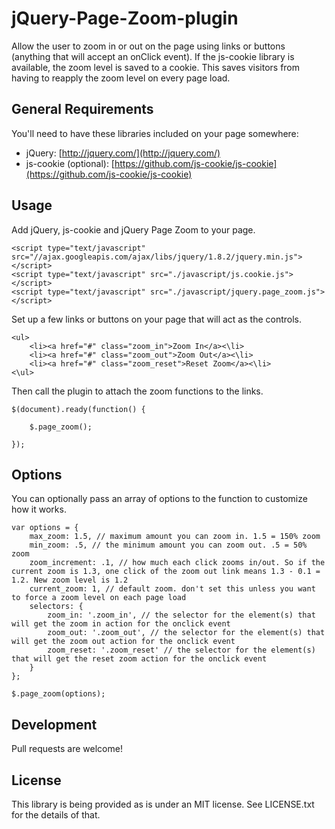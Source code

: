 jQuery-Page-Zoom-plugin
=======================

Allow the user to zoom in or out on the page using links or buttons (anything that will accept an onClick event). If the js-cookie library is available, the zoom level is saved to a cookie. This saves visitors from having to reapply the zoom level on every page load.

## General Requirements

You'll need to have these libraries included on your page somewhere:

- jQuery: [http://jquery.com/](http://jquery.com/)
- js-cookie (optional): [https://github.com/js-cookie/js-cookie](https://github.com/js-cookie/js-cookie)

## Usage

Add jQuery, js-cookie and jQuery Page Zoom to your page.

	<script type="text/javascript" src="//ajax.googleapis.com/ajax/libs/jquery/1.8.2/jquery.min.js"></script>
	<script type="text/javascript" src="./javascript/js.cookie.js"></script>
	<script type="text/javascript" src="./javascript/jquery.page_zoom.js"></script>

Set up a few links or buttons on your page that will act as  the controls.

	<ul>
		<li><a href="#" class="zoom_in">Zoom In</a><\li>
		<li><a href="#" class="zoom_out">Zoom Out</a><\li>
		<li><a href="#" class="zoom_reset">Reset Zoom</a><\li>
	<\ul>


Then call the plugin to attach the zoom functions to the links.

	$(document).ready(function() {

		$.page_zoom();

	});

## Options

You can optionally pass an array of options to the function to customize how it works.


	var options = {
		max_zoom: 1.5, // maximum amount you can zoom in. 1.5 = 150% zoom
		min_zoom: .5, // the minimum amount you can zoom out. .5 = 50% zoom
		zoom_increment: .1, // how much each click zooms in/out. So if the current zoom is 1.3, one click of the zoom out link means 1.3 - 0.1 = 1.2. New zoom level is 1.2
		current_zoom: 1, // default zoom. don't set this unless you want to force a zoom level on each page load
		selectors: {
			zoom_in: '.zoom_in', // the selector for the element(s) that will get the zoom in action for the onclick event
			zoom_out: '.zoom_out', // the selector for the element(s) that will get the zoom out action for the onclick event
			zoom_reset: '.zoom_reset' // the selector for the element(s) that will get the reset zoom action for the onclick event
		}
	};

 	$.page_zoom(options);

## Development

Pull requests are welcome!

## License

This library is being provided as is under an MIT license. See LICENSE.txt for the details of that.
